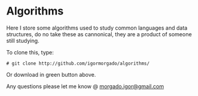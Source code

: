 # Algorithms

Here I store some algorithms used to study common languages and data structures,
do no take these as cannonical, they are a product of someone still studying.

To clone this, type:

```
# git clone http://github.com/igormorgado/algorithms/
```

Or download in green button above.

Any questions please let me know @ morgado.igor@gmail.com
